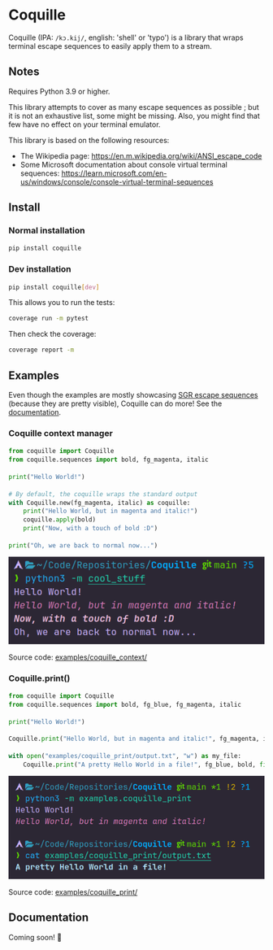# Coquille

Coquille (IPA: `/kɔ.kij/`, english: 'shell' or 'typo') is a library that wraps terminal escape sequences to easily apply them to a stream.

## Notes

Requires Python 3.9 or higher.

This library attempts to cover as many escape sequences as possible ; but it is not an exhaustive list, some might be missing. Also, you might find that few have no effect on your terminal emulator.

This library is based on the following resources:

- The Wikipedia page: <https://en.m.wikipedia.org/wiki/ANSI_escape_code>
- Some Microsoft documentation about console virtual terminal sequences: <https://learn.microsoft.com/en-us/windows/console/console-virtual-terminal-sequences>

## Install

### Normal installation

```sh
pip install coquille
```

### Dev installation

```sh
pip install coquille[dev]
```

This allows you to run the tests:

```sh
coverage run -m pytest
```

Then check the coverage:

```sh
coverage report -m
```

## Examples

Even though the examples are mostly showcasing [SGR escape sequences](https://en.wikipedia.org/wiki/ANSI_escape_code#SGR_(Select_Graphic_Rendition)_parameters) (because they are pretty visible), Coquille can do more! See the [documentation](#documentation).

### Coquille context manager

```py
from coquille import Coquille
from coquille.sequences import bold, fg_magenta, italic

print("Hello World!")

# By default, the coquille wraps the standard output
with Coquille.new(fg_magenta, italic) as coquille:
    print("Hello World, but in magenta and italic!")
    coquille.apply(bold)
    print("Now, with a touch of bold :D")

print("Oh, we are back to normal now...")
```

![screenshot.png](https://raw.githubusercontent.com/qexat/Coquille/main/examples/coquille_context/screenshot.png)

Source code: [examples/coquille_context/](https://github.com/qexat/Coquille/blob/main/examples/coquille_context/__main__.py)

### Coquille.print()

```py
from coquille import Coquille
from coquille.sequences import bold, fg_blue, fg_magenta, italic

print("Hello World!")

Coquille.print("Hello World, but in magenta and italic!", fg_magenta, italic)

with open("examples/coquille_print/output.txt", "w") as my_file:
    Coquille.print("A pretty Hello World in a file!", fg_blue, bold, file=my_file)

```

![screenshot.png](https://raw.githubusercontent.com/qexat/Coquille/main/examples/coquille_print/screenshot.png)

Source code: [examples/coquille_print/](https://github.com/qexat/Coquille/blob/main/examples/coquille_print/__main__.py)

## Documentation

Coming soon! 🚧
